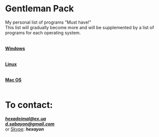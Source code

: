 # Gentleman Pack
My personal list of programs "Must have!" <br>
This list will gradually become more and will be supplemented by a list of programs for each operating system.<br><br>
<br>
<a href="https://github.com/Hexayon/gentleman-pack/blob/master/windows.md"><strong>Windows</strong></a><br>
<br>
<br>
<a href="https://github.com/Hexayon/gentleman-pack/blob/master/linux.md"><strong>Linux</strong></a><br>
<br>
<br>
<a href="https://github.com/Hexayon/gentleman-pack/blob/master/mac.md"><strong>Mac OS</strong></a><br>
<br>
# <strong>To contact:</strong>
 <i><strong>hexadeimal@ex.ua</strong></i> <br>
 <i><strong>d.sabayon@gmail.com</strong></i><br>
 or <u>Skype</u>: <i><strong>hexayon</strong></i>
